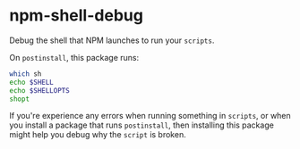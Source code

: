 # npm-shell-debug

Debug the shell that NPM launches to run your `scripts`.

On `postinstall`, this package runs:

```sh
which sh
echo $SHELL
echo $SHELLOPTS
shopt
```

If you're experience any errors when running something in `scripts`, or when
you install a package that runs `postinstall`, then installing this package
might help you debug why the `script` is broken.
